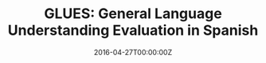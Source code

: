 ---
title: "GLUES: General Language Understanding Evaluation in Spanish"
summary: "The GLUES Benchmark aims to collect different sources of tasks for evaluating Spanish Language Models in a unified fashion in order to develop and allow the growth of the Spanish NLP Community."
tags:
- deep learning
- ai
date: "2016-04-27T00:00:00Z"

# Optional external URL for project (replaces project detail page).
external_link: https://github.com/dccuchile/GLUES

image:
  caption: Photo by rawpixel on Unsplash
  focal_point: Smart

links:
url_code: https://github.com/dccuchile/GLUES
# url_pdf: ""
# url_slides: ""
# url_video: ""

# Slides (optional).
#   Associate this project with Markdown slides.
#   Simply enter your slide deck's filename without extension.
#   E.g. `slides = "example-slides"` references `content/slides/example-slides.md`.
#   Otherwise, set `slides = ""`.
slides: ""
---